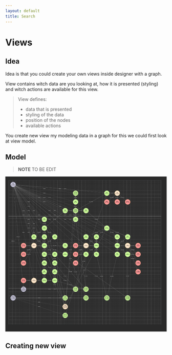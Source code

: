 ```yaml
---
layout: default
title: Search
---
```


# Views

## Idea 

Idea is that you could create your own views inside designer with a graph. 

View contains witch data are you looking at, how it is presented (styling) and witch actions are available for this view. 

>View defines:
>- data that is presented
>- styling of the data
>- position of the nodes
>- available actions

You create new view my modeling data in a graph for this we could first look at view model. 

## Model

>**NOTE** TO BE EDIT

![view model](./images/view_meta.png "View model")


## Creating new view

